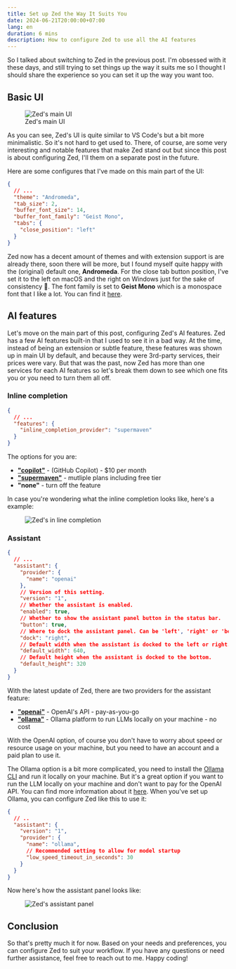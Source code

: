 ```yaml
---
title: Set up Zed the Way It Suits You
date: 2024-06-21T20:00:00+07:00
lang: en
duration: 6 mins
description: How to configure Zed to use all the AI features
---
```


So I talked about switching to Zed in the previous post. I'm obsessed with it these days, and still trying to set things up the way it suits me so I thought I should share the experience so you can set it up the way you want too.

## Basic UI

<figure pt-5>
  <div lg:scale-120 md:scale-110>
    <img src="/images/2024/zed-main-ui.png" alt="Zed's main UI" />
  </div>
  <figcaption important-mt8 text-center>
    Zed's main UI
  </figcaption>
</figure>

As you can see, Zed's UI is quite similar to VS Code's but a bit more minimalistic. So it's not hard to get used to. There, of course, are some very interesting and notable features that make Zed stand out but since this post is about configuring Zed, I'll them on a separate post in the future.

Here are some configures that I've made on this main part of the UI:

```json
{
  // ...
  "theme": "Andromeda",
  "tab_size": 2,
  "buffer_font_size": 14,
  "buffer_font_family": "Geist Mono",
  "tabs": {
    "close_position": "left"
  }
}
```

Zed now has a decent amount of themes and with extension support is are already there, soon there will be more, but I found myself quite happy with the (original) default one, **Andromeda**. For the close tab button position, I've set it to the left on macOS and the right on Windows just for the sake of consistency 👀. The font family is set to **Geist Mono** which is a monospace font that I like a lot. You can find it [here](https://github.com/vercel/geist-font).

## AI features

Let's move on the main part of this post, configuring Zed's AI features. Zed has a few AI features built-in that I used to see it in a bad way. At the time, instead of being an extension or subtle feature, these features was shown up in main UI by default, and because they were 3rd-party services, their prices were vary. But that was the past, now Zed has more than one services for each AI features so let's break them down to see which one fits you or you need to turn them all off.

### Inline completion

```json
{
  // ...
  "features": {
    "inline_completion_provider": "supermaven"
  }
}
```
The options for you are:
- [**"copilot"**](https://github.com/features/copilot) - (GitHub Copilot) - $10 per month
- [**"supermaven"**](https://supermaven.com) - mutliple plans including free tier
- **"none"** - turn off the feature

In case you're wondering what the inline completion looks like, here's a example:

<figure>
    <img src="/images/2024/zed-inline-completion.gif" alt="Zed's in line completion" rounded-lg shadow-lg />
</figure>

### Assistant

```json
{
  // ...
  "assistant": {
    "provider": {
      "name": "openai"
    },
    // Version of this setting.
    "version": "1",
    // Whether the assistant is enabled.
    "enabled": true,
    // Whether to show the assistant panel button in the status bar.
    "button": true,
    // Where to dock the assistant panel. Can be 'left', 'right' or 'bottom'.
    "dock": "right",
    // Default width when the assistant is docked to the left or right.
    "default_width": 640,
    // Default height when the assistant is docked to the bottom.
    "default_height": 320
  }
}
```

With the latest update of Zed, there are two providers for the assistant feature:
- [**"openai"**](https://openai.com) - OpenAI's API - pay-as-you-go
- [**"ollama"**](https://ollama.com/) - Ollama platform to run LLMs locally on your machine - no cost

With the OpenAI option, of course you don't have to worry about speed or resource usage on your machine, but you need to have an account and a paid plan to use it.

The Ollama option is a bit more complicated, you need to install the [Ollama CLI](https://github.com/ollama-ai/ollama) and run it locally on your machine. But it's a great option if you want to run the LLM locally on your machine and don't want to pay for the OpenAI API. You can find more information about it [here](https://ollama.com/docs/getting-started). When you've set up Ollama, you can configure Zed like this to use it:

```json
{
  // ..
  "assistant": {
    "version": "1",
    "provider": {
      "name": "ollama",
      // Recommended setting to allow for model startup
      "low_speed_timeout_in_seconds": 30
    }
  }
}
```

Now here's how the assistant panel looks like:

<figure py-5>
  <div lg:scale-120 md:scale-110>
    <img src="/images/2024/zed-assistant-panel.png" alt="Zed's assistant panel" rounded shadow-lg />
  </div>
</figure>

## Conclusion

So that's pretty much it for now. Based on your needs and preferences, you can configure Zed to suit your workflow. If you have any questions or need further assistance, feel free to reach out to me. Happy coding!
